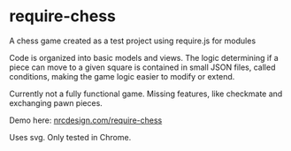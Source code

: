 require-chess
=============

A chess game created as a test project using require.js for modules

Code is organized into basic models and views. The logic determining if a piece can move to a given square is contained in small JSON files, called conditions, making the game logic easier to modify or extend. 

Currently not a fully functional game. Missing features, like checkmate and exchanging pawn pieces.

Demo here: [nrcdesign.com/require-chess](http://nrcdesign.com/require-chess)

Uses svg. Only tested in Chrome.